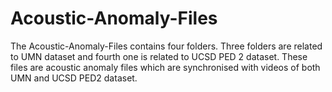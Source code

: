 # Acoustic-Anomaly-Files
The Acoustic-Anomaly-Files contains four folders. Three folders are related to UMN dataset and fourth one is related to UCSD PED 2 dataset. These files are acoustic anomaly files which are synchronised with videos of both UMN and UCSD PED2 dataset.

